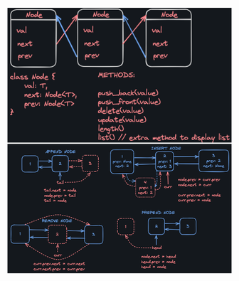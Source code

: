 ![Linked List](../../images/doubly-linked-list.png)
![Linked List](../../images/doubly-linked-list-methods.png)

